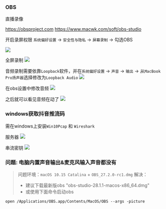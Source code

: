 ### OBS

直播录像

https://obsproject.com
https://www.macwk.com/soft/obs-studio

开启录屏权限
`系统偏好设置` -> `安全性与隐私` -> `屏幕录制` -> 勾选OBS

![](images/mac-obs-screen-permission.png)

全屏录制
![](images/mac-obs-screen.png)

音频录制需要依靠`Loopback`软件，并在`系统偏好设置` -> `声音` -> `输出` -> 从`MacBook Pro扬声器`选择修改为`Loopback Audio`
![](images/mac-voice-loopback.png)

在obs设置中修改音频
![](images/obs-voice.png)

之后就可以看见音频在动了
![](images/obs-interface.png)

### windows获取抖音推流码

需在windows上安装`Win10Pcap` 和 `Wireshark`

服务器
![](images/rtmpt-01.png)

串流密钥
![](images/rtmpt-02.png)

### 问题: 电脑内置声音输出&麦克风输入声音都没有

> 问题环境：`macOS 10.15 Catalina` +  `OBS_27.2.0-rc1.dmg`
> 解决：
>   - 建议下载最新版obs  "obs-studio-28.1.1-macos-x86_64.dmg"
>   - 或使用下面命令启动obs

```shell
open /Applications/OBS.app/Contents/MacOS/OBS --args -picture
```
